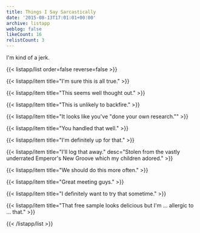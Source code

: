 ```yaml
---
title: Things I Say Sarcastically
date: '2015-08-13T17:01:01+00:00'
archive: listapp
weblog: false
likeCount: 16
relistCount: 3
---
```


I'm kind of a jerk.

<!--more-->

{{< listapp/list order=false reverse=false >}}

   {{< listapp/item title="I'm sure this is all true." >}}

   {{< listapp/item title="This seems well thought out." >}}

   {{< listapp/item title="This is unlikely to backfire." >}}

   {{< listapp/item title="It looks like you've \"done your own research.\"" >}}

   {{< listapp/item title="You handled that well." >}}

   {{< listapp/item title="I'm definitely up for that." >}}

   {{< listapp/item title="I'll log that away."
      desc="Stolen from the vastly underrated Emperor's New Groove which my children adored." >}}

   {{< listapp/item title="We should do this more often." >}}

   {{< listapp/item title="Great meeting guys." >}}

   {{< listapp/item title="I definitely want to try that sometime." >}}

   {{< listapp/item title="That free sample looks delicious but I'm … allergic to … that." >}}

{{< /listapp/list >}}
